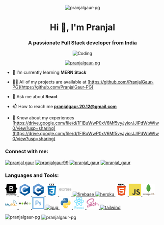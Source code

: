 <p align="center"> <img src="https://komarev.com/ghpvc/?username=pranjalgaur-pg&label=Profile%20views&color=0e75b6&style=flat" alt="pranjalgaur-pg" /> </p>

<h1 align="center">Hi 👋, I'm Pranjal</h1>
<h3 align="center">A passionate Full Stack developer from India</h3>

<p align="center"><img alt="Coding" width="400" src="https://cdn.dribbble.com/users/926537/screenshots/4502924/python-2.gif"> </p>

<p align="center"> <a href="https://github.com/ryo-ma/github-profile-trophy"><img src="https://github-profile-trophy.vercel.app/?username=pranjalgaur-pg" alt="pranjalgaur-pg" /></a> </p>

- 🌱 I’m currently learning **MERN Stack**

- 👨‍💻 All of my projects are available at [https://github.com/PranjalGaur-PG](https://github.com/PranjalGaur-PG)

- 💬 Ask me about **React**

- 📫 How to reach me **pranjalgaur.20.12@gmail.com**

- 📄 Know about my experiences [https://drive.google.com/file/d/1FIBuWwP0xV6Mf5vyJyiorJJIPdWbWIw0/view?usp=sharing](https://drive.google.com/file/d/1FIBuWwP0xV6Mf5vyJyiorJJIPdWbWIw0/view?usp=sharing)

<h3 align="left">Connect with me:</h3>
<p align="left">
<a href="https://linkedin.com/in/pranjal gaur" target="blank"><img align="center" src="https://raw.githubusercontent.com/rahuldkjain/github-profile-readme-generator/master/src/images/icons/Social/linked-in-alt.svg" alt="pranjal gaur" height="30" width="40" /></a>
<a href="https://www.codechef.com/users/pranjalgaur99" target="blank"><img align="center" src="https://cdn.jsdelivr.net/npm/simple-icons@3.1.0/icons/codechef.svg" alt="pranjalgaur99" height="30" width="40" /></a>
<a href="https://codeforces.com/profile/pranjal_gaur" target="blank"><img align="center" src="https://raw.githubusercontent.com/rahuldkjain/github-profile-readme-generator/master/src/images/icons/Social/codeforces.svg" alt="pranjal_gaur" height="30" width="40" /></a>
<a href="https://www.leetcode.com/pranjal_gaur" target="blank"><img align="center" src="https://raw.githubusercontent.com/rahuldkjain/github-profile-readme-generator/master/src/images/icons/Social/leet-code.svg" alt="pranjal_gaur" height="30" width="40" /></a>
</p>

<h3 align="left">Languages and Tools:</h3>
<p align="left"> <a href="https://getbootstrap.com" target="_blank" rel="noreferrer"> <img src="https://raw.githubusercontent.com/devicons/devicon/master/icons/bootstrap/bootstrap-plain-wordmark.svg" alt="bootstrap" width="40" height="40"/> </a> <a href="https://www.cprogramming.com/" target="_blank" rel="noreferrer"> <img src="https://raw.githubusercontent.com/devicons/devicon/master/icons/c/c-original.svg" alt="c" width="40" height="40"/> </a> <a href="https://www.w3schools.com/cpp/" target="_blank" rel="noreferrer"> <img src="https://raw.githubusercontent.com/devicons/devicon/master/icons/cplusplus/cplusplus-original.svg" alt="cplusplus" width="40" height="40"/> </a> <a href="https://www.w3schools.com/css/" target="_blank" rel="noreferrer"> <img src="https://raw.githubusercontent.com/devicons/devicon/master/icons/css3/css3-original-wordmark.svg" alt="css3" width="40" height="40"/> </a> <a href="https://expressjs.com" target="_blank" rel="noreferrer"> <img src="https://raw.githubusercontent.com/devicons/devicon/master/icons/express/express-original-wordmark.svg" alt="express" width="40" height="40"/> </a> <a href="https://firebase.google.com/" target="_blank" rel="noreferrer"> <img src="https://www.vectorlogo.zone/logos/firebase/firebase-icon.svg" alt="firebase" width="40" height="40"/> </a> <a href="https://heroku.com" target="_blank" rel="noreferrer"> <img src="https://www.vectorlogo.zone/logos/heroku/heroku-icon.svg" alt="heroku" width="40" height="40"/> </a> <a href="https://www.w3.org/html/" target="_blank" rel="noreferrer"> <img src="https://raw.githubusercontent.com/devicons/devicon/master/icons/html5/html5-original-wordmark.svg" alt="html5" width="40" height="40"/> </a> <a href="https://developer.mozilla.org/en-US/docs/Web/JavaScript" target="_blank" rel="noreferrer"> <img src="https://raw.githubusercontent.com/devicons/devicon/master/icons/javascript/javascript-original.svg" alt="javascript" width="40" height="40"/> </a> <a href="https://www.mongodb.com/" target="_blank" rel="noreferrer"> <img src="https://raw.githubusercontent.com/devicons/devicon/master/icons/mongodb/mongodb-original-wordmark.svg" alt="mongodb" width="40" height="40"/> </a> <a href="https://www.mysql.com/" target="_blank" rel="noreferrer"> <img src="https://raw.githubusercontent.com/devicons/devicon/master/icons/mysql/mysql-original-wordmark.svg" alt="mysql" width="40" height="40"/> </a> <a href="https://nodejs.org" target="_blank" rel="noreferrer"> <img src="https://raw.githubusercontent.com/devicons/devicon/master/icons/nodejs/nodejs-original-wordmark.svg" alt="nodejs" width="40" height="40"/> </a> <a href="https://www.photoshop.com/en" target="_blank" rel="noreferrer"> <img src="https://raw.githubusercontent.com/devicons/devicon/master/icons/photoshop/photoshop-line.svg" alt="photoshop" width="40" height="40"/> </a> <a href="https://pugjs.org" target="_blank" rel="noreferrer"> <img src="https://cdn.worldvectorlogo.com/logos/pug.svg" alt="pug" width="40" height="40"/> </a> <a href="https://www.python.org" target="_blank" rel="noreferrer"> <img src="https://raw.githubusercontent.com/devicons/devicon/master/icons/python/python-original.svg" alt="python" width="40" height="40"/> </a> <a href="https://reactjs.org/" target="_blank" rel="noreferrer"> <img src="https://raw.githubusercontent.com/devicons/devicon/master/icons/react/react-original-wordmark.svg" alt="react" width="40" height="40"/> </a> <a href="https://sass-lang.com" target="_blank" rel="noreferrer"> <img src="https://raw.githubusercontent.com/devicons/devicon/master/icons/sass/sass-original.svg" alt="sass" width="40" height="40"/> </a> <a href="https://tailwindcss.com/" target="_blank" rel="noreferrer"> <img src="https://www.vectorlogo.zone/logos/tailwindcss/tailwindcss-icon.svg" alt="tailwind" width="40" height="40"/> </a> </p>

<p><img align="left" src="https://github-readme-stats.vercel.app/api/top-langs?username=pranjalgaur-pg&show_icons=true&locale=en&layout=compact" alt="pranjalgaur-pg" /></p>

<p>&nbsp;<img align="center" src="https://github-readme-stats.vercel.app/api?username=pranjalgaur-pg&show_icons=true&locale=en" alt="pranjalgaur-pg" /></p>
